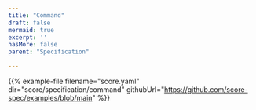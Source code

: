 ```yaml
---
title: "Command"
draft: false
mermaid: true
excerpt: ''
hasMore: false
parent: "Specification"

---
```




{{% example-file filename="score.yaml" dir="score/specification/command" githubUrl="https://github.com/score-spec/examples/blob/main" %}}
